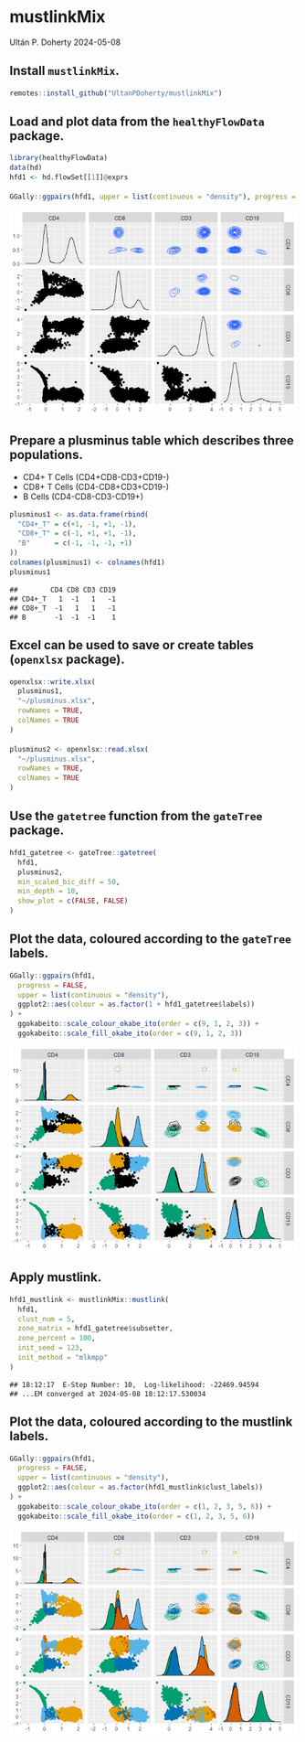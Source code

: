 mustlinkMix
================
Ultán P. Doherty
2024-05-08

## Install `mustlinkMix`.

``` r
remotes::install_github("UltanPDoherty/mustlinkMix")
```

## Load and plot data from the `healthyFlowData` package.

``` r
library(healthyFlowData)
data(hd)
hfd1 <- hd.flowSet[[1]]@exprs

GGally::ggpairs(hfd1, upper = list(continuous = "density"), progress = FALSE)
```

![](README_files/figure-gfm/hfd1_setup-1.png)<!-- -->

## Prepare a plusminus table which describes three populations.

- CD4+ T Cells (CD4+CD8-CD3+CD19-)
- CD8+ T Cells (CD4-CD8+CD3+CD19-)
- B Cells (CD4-CD8-CD3-CD19+)

``` r
plusminus1 <- as.data.frame(rbind(
  "CD4+_T" = c(+1, -1, +1, -1),
  "CD8+_T" = c(-1, +1, +1, -1),
  "B"      = c(-1, -1, -1, +1)
))
colnames(plusminus1) <- colnames(hfd1)
plusminus1
```

    ##        CD4 CD8 CD3 CD19
    ## CD4+_T   1  -1   1   -1
    ## CD8+_T  -1   1   1   -1
    ## B       -1  -1  -1    1

## Excel can be used to save or create tables (`openxlsx` package).

``` r
openxlsx::write.xlsx(
  plusminus1,
  "~/plusminus.xlsx",
  rowNames = TRUE,
  colNames = TRUE
)

plusminus2 <- openxlsx::read.xlsx(
  "~/plusminus.xlsx",
  rowNames = TRUE,
  colNames = TRUE
)
```

## Use the `gatetree` function from the `gateTree` package.

``` r
hfd1_gatetree <- gateTree::gatetree(
  hfd1,
  plusminus2,
  min_scaled_bic_diff = 50,
  min_depth = 10,
  show_plot = c(FALSE, FALSE)
)
```

## Plot the data, coloured according to the `gateTree` labels.

``` r
GGally::ggpairs(hfd1,
  progress = FALSE,
  upper = list(continuous = "density"),
  ggplot2::aes(colour = as.factor(1 + hfd1_gatetree$labels))
) +
  ggokabeito::scale_colour_okabe_ito(order = c(9, 1, 2, 3)) +
  ggokabeito::scale_fill_okabe_ito(order = c(9, 1, 2, 3))
```

![](README_files/figure-gfm/ggpairs_gatetree-1.png)<!-- -->

## Apply mustlink.

``` r
hfd1_mustlink <- mustlinkMix::mustlink(
  hfd1,
  clust_num = 5,
  zone_matrix = hfd1_gatetree$subsetter,
  zone_percent = 100,
  init_seed = 123,
  init_method = "mlkmpp"
)
```

    ## 18:12:17  E-Step Number: 10,  Log-likelihood: -22469.94594
    ## ...EM converged at 2024-05-08 18:12:17.530034

## Plot the data, coloured according to the mustlink labels.

``` r
GGally::ggpairs(hfd1,
  progress = FALSE,
  upper = list(continuous = "density"),
  ggplot2::aes(colour = as.factor(hfd1_mustlink$clust_labels))
) +
  ggokabeito::scale_colour_okabe_ito(order = c(1, 2, 3, 5, 6)) +
  ggokabeito::scale_fill_okabe_ito(order = c(1, 2, 3, 5, 6))
```

![](README_files/figure-gfm/ggpairs_mustlink-1.png)<!-- -->
